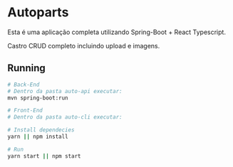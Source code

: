 # Autoparts

Esta é uma aplicação completa utilizando Spring-Boot + React Typescript.

Castro CRUD completo incluindo upload e imagens.

## Running

```bash
# Back-End
# Dentro da pasta auto-api executar:
mvn spring-boot:run

# Front-End
# Dentro da pasta auto-cli executar:

# Install dependecies
yarn || npm install

# Run
yarn start || npm start
```
